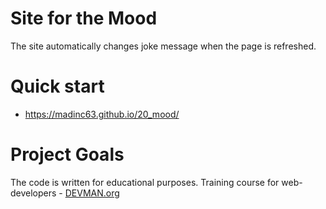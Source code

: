 # Site for the Mood

The site automatically changes joke message when the page is refreshed.

# Quick start

* https://madinc63.github.io/20_mood/

# Project Goals

The code is written for educational purposes. Training course for web-developers - [DEVMAN.org](https://devman.org)
